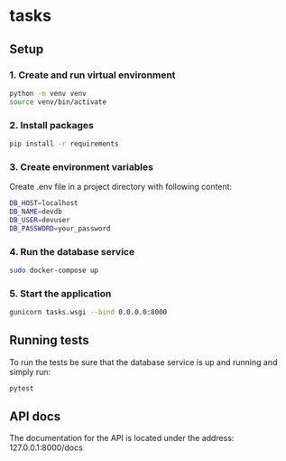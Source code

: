 # tasks
## Setup
### 1. Create and run virtual environment
```bash
python -m venv venv
source venv/bin/activate
```
### 2. Install packages
```bash
pip install -r requirements
```
### 3. Create environment variables
Create .env file in a project directory with following content:
```bash
DB_HOST=localhost
DB_NAME=devdb
DB_USER=devuser
DB_PASSWORD=your_password
```
### 4. Run the database service
```bash
sudo docker-compose up
```
### 5. Start the application
```bash
gunicorn tasks.wsgi --bind 0.0.0.0:8000
```

## Running tests
To run the tests be sure that the database service is up and running and simply run:
```bash
pytest
```

## API docs
The documentation for the API is located under the address: 127.0.0.1:8000/docs
